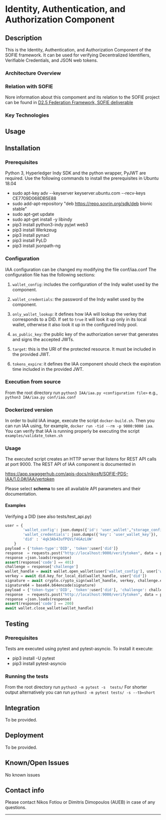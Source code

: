 # Identity, Authentication, and Authorization Component
## Description
This is the Identity, Authentication, and Authorization Component of the SOFIE framework. It can be used for verifying
Decentralized Identifiers, Verifiable Credentials, and JSON web tokens. 

### Architecture Overview



### Relation with SOFIE

Nore information about this compoment and its relation to the SOFIE project can be found in [D2.5 Federation Framework, SOFIE deliverable](https://media.voog.com/0000/0042/0957/files/SOFIE_D2.5-Federation_Framework%2C_2nd_version.pdf)


### Key Technologies



## Usage


## Installation

### Prerequisites
Python 3, Hyperledger Indy SDK and the python wrapper, PyJWT are required. Use the following commands to install the prerequisites in Ubuntu 18.04 

* sudo apt-key adv --keyserver keyserver.ubuntu.com --recv-keys CE7709D068DB5E88
* sudo add-apt-repository "deb https://repo.sovrin.org/sdk/deb bionic stable"
* sudo apt-get update
* sudo apt-get install -y libindy
* pip3 install python3-indy pyjwt web3 
* pip3 install Werkzeug
* pip3 install pynacl 
* pip3 install PyLD
* pip3 install jsonpath-ng


### Configuration
IAA configuration can be changed my modifying the file conf/iaa.conf The configuration file has the following sections:

1) `wallet_config`: includes the configuration of the Indy wallet used by the component.

2) `wallet_credentials`: the password of the Indy wallet used by the component.

3) `only_wallet_lookup`: it defines how IAA will lookup the verkey that corresponds to a DID. If set to `true` it will look it up only in its local wallet, otherwise it also look it up in the configured Indy pool.

4) `as_public_key`: the public key of the authorization server that generates and signs the accepted JWTs.

5) `target`: this is the URI of the protected resource. It must be included in the provided JWT.

6) `tokens_expire`: it defines the IAA component should check the expiration time included in the provided JWT.

### Execution from source
From the root directory run `python3 IAA/iaa.py <configuration file>` e.g., `python3 IAA/iaa.py conf/iaa.conf`

### Dockerized version
In order to build IAA image, execute the script `docker-build.sh`. Then you can run IAA using, for example,  `docker run -tid --rm -p 9000:9000 iaa`. You can verify that IAA is running properly be executing the script `examples/validate_token.sh`

### Usage
The executed script creates an HTTP server that listens for REST API calls at port 9000. The REST API of IAA component is documented in 

https://app.swaggerhub.com/apis-docs/nikosft/SOFIE-PDS-IAA/1.0.0#/IAA/vertoken 

Please select **schema** to see all available API parameters and their documentation.

#### Examples
Verifying a DID (see also tests/test_api.py)
```python
user = {
        'wallet_config': json.dumps({'id': 'user_wallet',"storage_config":{"path":"tests/indy_wallets"}}),
        'wallet_credentials': json.dumps({'key': 'user_wallet_key'}),
        'did' : '4qk3Ab43ufPQVif4GAzLUW'
    }
payload = {'token-type':'DID', 'token':user['did']}
response  = requests.post("http://localhost:9000/verifytoken", data = payload).text
response =json.loads(response)
assert(response['code'] == 401)
challenge = response['challenge']
wallet_handle = await wallet.open_wallet(user['wallet_config'], user['wallet_credentials'])
verkey = await did.key_for_local_did(wallet_handle, user['did'])
signature = await crypto.crypto_sign(wallet_handle, verkey, challenge.encode())
signature64 = base64.b64encode(signature)
payload = {'token-type':'DID', 'token':user['did'], 'challenge': challenge, 'proof':signature64}
response  = requests.post("http://localhost:9000/verifytoken", data = payload).text
response =json.loads(response)
assert(response['code'] == 200)
await wallet.close_wallet(wallet_handle)
```

## Testing

### Prerequisites
Tests are executed using pytest and pytest-asyncio. To install it execute: 

* pip3 install -U pytest 
* pip3 install pytest-asyncio

### Running the tests
From the root directory run `python3 -m pytest -s  tests/` For shorter output alternatively you can run `python3 -m pytest tests/ -s --tb=short`


## Integration

To be provided.

## Deployment

To be provided.

## Known/Open Issues

No known issues

## Contact info

Please contact Nikos Fotiou or Dimitris Dimopoulos (AUEB) in case of any questions.

***